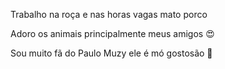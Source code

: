 
Trabalho na roça e nas horas vagas mato porco
 
Adoro os animais principalmente meus amigos 😍
 
Sou muito fã do Paulo Muzy ele é mó gostosão 🙈
